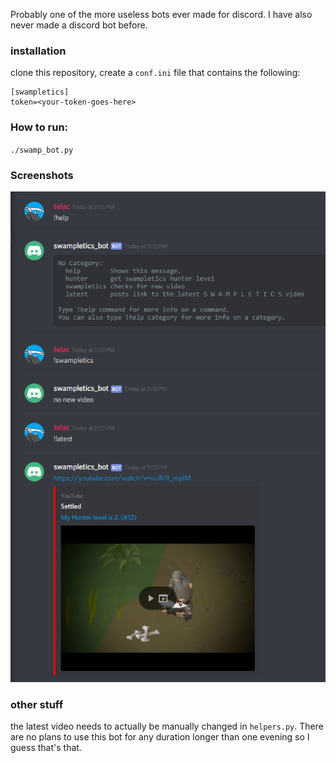 Probably one of the more useless bots ever made for discord. I have also never made a discord bot before.

### installation

clone this repository, create a `conf.ini` file that contains the following:
```
[swampletics]
token=<your-token-goes-here>
```

### How to run:

`./swamp_bot.py`


### Screenshots

![screenshot](/assets/screenshot.png?raw=true "screenshot")

### other stuff

the latest video needs to actually be manually changed in `helpers.py`. There are no plans to use this bot for any duration longer than one evening so I guess that's that.
